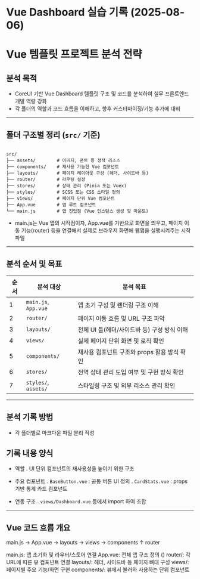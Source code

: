 # Vue Dashboard 실습 기록 (2025-08-06)

# Vue 템플릿 프로젝트 분석 전략

## 분석 목적

- CoreUI 기반 Vue Dashboard 템플릿 구조 및 코드를 분석하여 실무 프론트엔드 개발 역량 강화
- 각 폴더의 역할과 코드 흐름을 이해하고, 향후 커스터마이징/기능 추가에 대비

---

## 폴더 구조별 정리 (`src/` 기준)

```plaintext

src/
├── assets/        # 이미지, 폰트 등 정적 리소스
├── components/    # 재사용 가능한 Vue 컴포넌트
├── layouts/       # 페이지 레이아웃 구성 (헤더, 사이드바 등)
├── router/        # 라우팅 설정
├── stores/        # 상태 관리 (Pinia 또는 Vuex)
├── styles/        # SCSS 또는 CSS 스타일 정의
├── views/         # 페이지 단위 Vue 컴포넌트
├── App.vue        # 앱 루트 컴포넌트
└── main.js        # 앱 진입점 (Vue 인스턴스 생성 및 마운트)

```

* main.js는 Vue 앱의 시작점이자, App.vue를 기반으로 화면을 띄우고, 페이지 이동 기능(router) 등을 연결해서 실제로 브라우저 화면에 웹앱을 실행시켜주는 시작 파일

---

## 분석 순서 및 목표

| 순서 | 분석 대상                | 분석 목표                       |
| -- | -------------------- | --------------------------- |
| 1  | `main.js`, `App.vue` | 앱 초기 구성 및 렌더링 구조 이해         |
| 2  | `router/`            | 페이지 이동 흐름 및 URL 구조 파악       |
| 3  | `layouts/`           | 전체 UI 틀(헤더/사이드바 등) 구성 방식 이해 |
| 4  | `views/`             | 실제 페이지 단위 화면 및 로직 확인        |
| 5  | `components/`        | 재사용 컴포넌트 구조와 props 활용 방식 확인 |
| 6  | `stores/`            | 전역 상태 관리 도입 여부 및 구현 방식 확인   |
| 7  | `styles/`, `assets/` | 스타일링 구조 및 외부 리소스 관리 확인      |

---

## 분석 기록 방법

- 각 폴더별로 마크다운 파일 분리 작성

## 기록 내용 양식

- 역할
   . UI 단위 컴포넌트의 재사용성을 높이기 위한 구조

- 주요 컴포넌트
   . `BaseButton.vue` : 공통 버튼 UI 정의
   . `CardStats.vue` : props 기반 통계 카드 컴포넌트

- 연동 구조
   . `views/Dashboard.vue` 등에서 import 하여 조합

---

## Vue 코드 흐름 개요

main.js → App.vue → layouts → views → components
                    ↑
                 router

main.js: 앱 초기화 및 라우터/스토어 연결
App.vue: 전체 앱 구조 정의 (<router-view />)
router/: 각 URL에 따른 뷰 컴포넌트 연결
layouts/: 헤더, 사이드바 등 페이지 뼈대 구성
views/: 페이지별 주요 기능/화면 구현
components/: 뷰에서 불러와 사용하는 단위 컴포넌트